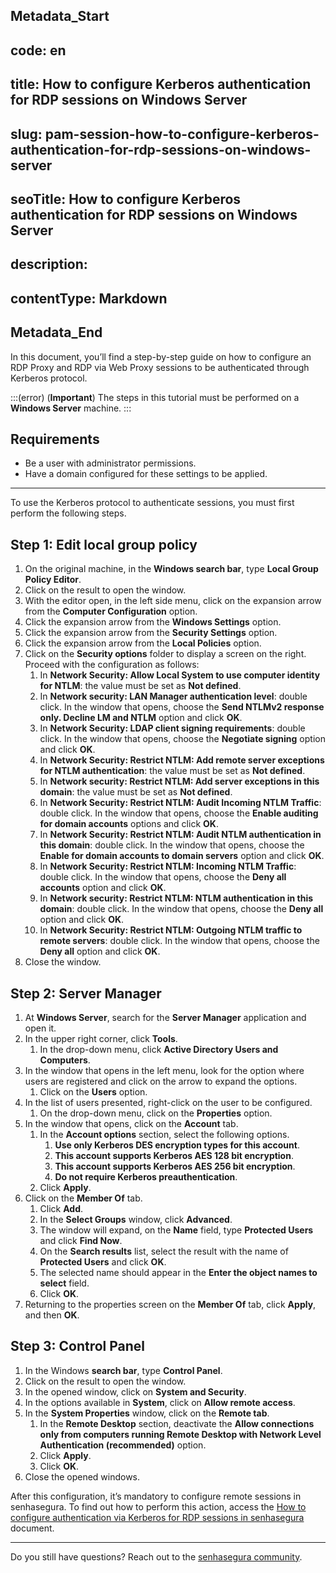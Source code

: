 ## Metadata_Start 
## code: en
## title: How to configure Kerberos authentication for RDP sessions on Windows Server 
## slug: pam-session-how-to-configure-kerberos-authentication-for-rdp-sessions-on-windows-server 
## seoTitle: How to configure Kerberos authentication for RDP sessions on Windows Server 
## description:  
## contentType: Markdown 
## Metadata_End
In this document, you’ll find a step-by-step guide on how to configure an RDP Proxy and RDP via Web Proxy sessions to be authenticated through Kerberos protocol.

:::(error) (**Important**)
The steps in this tutorial must be performed on a **Windows Server** machine.
:::

## Requirements

* Be a user with administrator permissions.
* Have a domain configured for these settings to be applied.

---
To use the Kerberos protocol to authenticate sessions, you must first perform the following steps.

## Step 1: Edit local group policy

1. On the original machine, in the **Windows search bar**, type **Local Group Policy Editor**.
2. Click on the result to open the window. 
3. With the editor open, in the left side menu, click on the expansion arrow from the **Computer Configuration** option.
4. Click the expansion arrow from the **Windows Settings** option.
5. Click the expansion arrow from the **Security Settings** option.
6. Click the expansion arrow from the **Local Policies** option.
7. Click on the **Security options** folder to display a screen on the right. Proceed with the configuration as follows: 
    1. In **Network Security: Allow Local System to use computer identity for NTLM**: the value must be set as **Not defined**.
    2. In **Network security: LAN Manager authentication level**: double click. In the window that opens, choose the **Send NTLMv2 response only. Decline LM and NTLM** option and click **OK**.
    3. In **Network Security: LDAP client signing requirements**: double click. In the window that opens, choose the **Negotiate signing** option and click **OK**.
    4. In **Network Security: Restrict NTLM: Add remote server exceptions for NTLM authentication**: the value must be set as **Not defined**.
    5. In **Network security: Restrict NTLM: Add server exceptions in this domain**: the value must be set as **Not defined**.
    6. In **Network Security: Restrict NTLM: Audit Incoming NTLM Traffic**: double click. In the window that opens, choose the **Enable auditing for domain accounts** options and click **OK**.
    7. In **Network Security: Restrict NTLM: Audit NTLM authentication in this domain**: double click. In the window that opens, choose the **Enable for domain accounts to domain servers** option and click **OK**.
    8. In **Network Security: Restrict NTLM: Incoming NTLM Traffic**: double click. In the window that opens, choose the **Deny all accounts** option and click **OK**.
    9. In **Network security: Restrict NTLM: NTLM authentication in this domain**: double click. In the window that opens, choose the **Deny all** option and click **OK**.
    10. In **Network Security: Restrict NTLM: Outgoing NTLM traffic to remote servers**: double click. In the window that opens, choose the **Deny all** option and click **OK**.
8. Close the window.

## Step 2: Server Manager

1. At **Windows Server**, search for the **Server Manager** application and open it.
2. In the upper right corner, click **Tools**.
    1. In the drop-down menu, click **Active Directory Users and Computers**.
3. In the window that opens in the left menu, look for the option where users are registered and click on the arrow to expand the options.
    1. Click on the **Users** option.
4. In the list of users presented, right-click on the user to be configured.
    1. On the drop-down menu, click on the **Properties** option.
5. In the window that opens, click on the **Account** tab.
    1. In the **Account options** section, select the following options.
        1. **Use only Kerberos DES encryption types for this account**.
        2. **This account supports Kerberos AES 128 bit encryption**.
        3. **This account supports Kerberos AES 256 bit encryption**.
        4. **Do not require Kerberos preauthentication**.
    2. Click **Apply**.
6. Click on the **Member Of** tab.
    1. Click **Add**.
    2. In the **Select Groups** window, click **Advanced**.
    3. The window will expand, on the **Name** field, type **Protected Users** and click **Find Now**.
    4. On the **Search results** list, select the result with the name of **Protected Users** and click **OK**.
    5. The selected name should appear in the **Enter the object names to select** field.
    6. Click **OK**.
7. Returning to the properties screen on the **Member Of** tab, click **Apply**, and then **OK**.

## Step 3: Control Panel

1. In the Windows **search bar**, type **Control Panel**.
2. Click on the result to open the window. 
3. In the opened window, click on **System and Security**.
4. In the options available in **System**, click on **Allow remote access**.
5. In the **System Properties** window, click on the **Remote tab**.
    1. In the **Remote Desktop** section, deactivate the **Allow connections only from computers running Remote Desktop with Network Level Authentication (recommended)** option.
    2. Click **Apply**.
    3. Click **OK**.
6. Close the opened windows.

After this configuration, it’s mandatory to configure remote sessions in senhasegura. To find out how to perform this action, access the [How to configure authentication via Kerberos for RDP sessions in senhasegura](/v3-32/docs/pam-session-how-to-configure-authentication-via-kerberos-for-rdp-sessions-in-senhasegura) document.

---

Do you still have questions? Reach out to the [senhasegura community](https://community.senhasegura.io/).